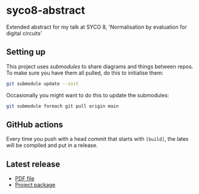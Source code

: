 # syco8-abstract

Extended abstract for my talk at SYCO 8, 'Normalisation by evaluation for digital circuits'

## Setting up

This project uses *submodules* to share diagrams and things between repos.
To make sure you have them all pulled, do this to initialise them:

```sh
git submodule update --init
```

Occasionally you might want to do this to update the submodules:

```sh
git submodule foreach git pull origin main 
```

## GitHub actions

Every time you push with a head commit that starts with `[build]`, the latex will be compiled and put in a release.

## Latest release

* [PDF file](https://github.com/georgejkaye/syco8-abstract/releases/latest/download/syco8-abstract.pdf)
* [Project package](https://github.com/georgejkaye/syco8-abstract/releases/latest/download/syco8-abstract.zip)
